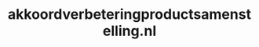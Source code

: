 ---
layout: post
title:  "akkoordverbeteringproductsamenstelling.nl"
internal_url:  "/dutchgov/akkoordverbeteringproductsamenstelling.nl.html"
subdomains_count: 2
all_subdomains_count: 3
urls_count: 2
ssl_rank: 0
http_rank: 65
url_link: /data/akkoordverbeteringproductsamenstelling.nl/urls.txt
all_subdomains_link: /data/akkoordverbeteringproductsamenstelling.nl/all_subdomains.txt
subdomains_link: /data/akkoordverbeteringproductsamenstelling.nl/subdomains.txt
categories: dutchgov
---